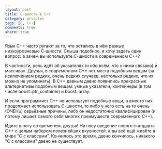 ```yaml
---
layout: post
title: С-шность в С++
category: articles
tags: [C, C++]
comments: true
share: true
---
```

<!--break-->
Язык С++ часто ругают за то, что остались в нём разные низкоуровневые С-шности. Слыша подобное, я хочу задать один вопрос: а зачем вы используете С-шности в современном С++?

В частности, речь идёт об указателях (и обо всём, что с ними связано) и массивах. Друзья, в современном С++ нет места подобным вещам (за исключением редких, очень редких случаев, настолько редких, что их можно не упоминать). В С++ давным давно появились прекрасные альтернативы подобным вещам: умные указатели, контейнеры (в том числе boost::ptr_container) и boost::array.

И если программист С++ не использует подобные вещи, а вместо них продолжает использовать С-шности, то либо у него есть на то очень (ОЧЕНЬ) серьёзные причины, либо он недостаточно квалифицирован (и потому лишает самого себя многих преимуществ современного С++).

Идите в ногу со временем, друзья! На носу введение нового стандарта С++ с целым набором полезнейших вкусностей, а вы всё ещё живёте в мире "С с классами". Кончилось это время, давно кончилось, никакого "С с классами" давно не существует.
